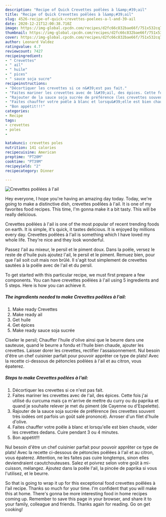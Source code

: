 ```yaml
---
description: "Recipe of Quick Crevettes poêlées à l&amp;#39;ail"
title: "Recipe of Quick Crevettes poêlées à l&amp;#39;ail"
slug: 4526-recipe-of-quick-crevettes-poelees-a-l-and-39-ail
date: 2020-12-21T12:00:38.710Z
image: https://img-global.cpcdn.com/recipes/d2fc66c832bae66f/751x532cq70/crevettes-poelees-a-lail-photo-principale-de-la-recette.jpg
thumbnail: https://img-global.cpcdn.com/recipes/d2fc66c832bae66f/751x532cq70/crevettes-poelees-a-lail-photo-principale-de-la-recette.jpg
cover: https://img-global.cpcdn.com/recipes/d2fc66c832bae66f/751x532cq70/crevettes-poelees-a-lail-photo-principale-de-la-recette.jpg
author: Leonard Valdez
ratingvalue: 4.7
reviewcount: 7427
recipeingredient:
- " Crevettes"
- " ail"
- " huile"
- " pices"
- " sauce soja sucre"
recipeinstructions:
- "Décortiquer les crevettes si ce n&#39;est pas fait."
- "Faites mariner les crevettes avec de l&#39;ail, des épices. Cette fois j&#39;ai utilisé du curcuma mais ça m&#39;arrive de mettre du curry ou du paprika et quand je souhaite relever je met du piment (de Cayenne ou d&#39;Espelette)."
- "Rajouter de la sauce soja sucrée de préférence (les crevettes souvent très iodées ont parfois un goût salé prononcé). Arroser d&#39;un filet d&#39;huile d&#39;olive."
- "Faites chauffer votre poêle à blanc et lorsqu&#39;elle est bien chaude, vider les crevettes dedans. Cuire pendant 3 ou 4 minutes."
- "Bon appétit!!!"
categories:
- Recipe
tags:
- crevettes
- poles
- 

katakunci: crevettes poles  
nutrition: 141 calories
recipecuisine: American
preptime: "PT20M"
cooktime: "PT39M"
recipeyield: "2"
recipecategory: Dinner

---
```



![Crevettes poêlées à l&#39;ail](https://img-global.cpcdn.com/recipes/d2fc66c832bae66f/751x532cq70/crevettes-poelees-a-lail-photo-principale-de-la-recette.jpg)

Hey everyone, I hope you're having an amazing day today. Today, we're going to make a distinctive dish, crevettes poêlées à l&#39;ail. It is one of my favorites food recipes. This time, I'm gonna make it a bit tasty. This will be really delicious.

Crevettes poêlées à l&#39;ail is one of the most popular of recent trending foods on earth. It is simple, it's quick, it tastes delicious. It is enjoyed by millions every day. Crevettes poêlées à l&#39;ail is something which I have loved my whole life. They're nice and they look wonderful.

Passez l&#39;ail au mixeur, le persil et le piment doux. Dans la poêle, versez le reste de d&#39;huile puis ajoutez l&#39;ail, le persil et le piment. Remuez bien, pour que l&#39;ail soit cuit mais non brûlé. Il s&#39;agit tout simplement de crevettes sautées à la poêle avec de l&#39;ail et du persil.


To get started with this particular recipe, we must first prepare a few components. You can have crevettes poêlées à l&#39;ail using 5 ingredients and 5 steps. Here is how you can achieve it.

<!--inarticleads1-->

##### The ingredients needed to make Crevettes poêlées à l&#39;ail:

1. Make ready  Crevettes
1. Make ready  ail
1. Get  huile
1. Get  épices
1. Make ready  sauce soja sucrée


Ciseler le persil; Chauffer l&#39;huile d&#39;olive ainsi que le beurre dans une sauteuse, quand le beurre a fondu et l&#39;huile bien chaude, ajouter les crevettes. Laisser dorer les crevettes, rectifier l&#39;assaisonnement. Nul besoin d&#39;être un chef cuisinier parfait pour pouvoir apprêter ce type de plats! Avec la recette ci-dessous de pétoncles poêlées à l&#39;ail et au citron, vous épaterez. 

<!--inarticleads2-->

##### Steps to make Crevettes poêlées à l&#39;ail:

1. Décortiquer les crevettes si ce n&#39;est pas fait.
1. Faites mariner les crevettes avec de l&#39;ail, des épices. Cette fois j&#39;ai utilisé du curcuma mais ça m&#39;arrive de mettre du curry ou du paprika et quand je souhaite relever je met du piment (de Cayenne ou d&#39;Espelette).
1. Rajouter de la sauce soja sucrée de préférence (les crevettes souvent très iodées ont parfois un goût salé prononcé). Arroser d&#39;un filet d&#39;huile d&#39;olive.
1. Faites chauffer votre poêle à blanc et lorsqu&#39;elle est bien chaude, vider les crevettes dedans. Cuire pendant 3 ou 4 minutes.
1. Bon appétit!!!


Nul besoin d&#39;être un chef cuisinier parfait pour pouvoir apprêter ce type de plats! Avec la recette ci-dessous de pétoncles poêlées à l&#39;ail et au citron, vous épaterez. Attention, ne les faites pas cuire longtemps, sinon elles deviendraient caoutchouteuses. Salez et poivrez selon votre goût à mi-cuisson, mélangez. Ajoutez dans la poêle l&#39;ail, la pincée de paprika si vous l&#39;utilisez, et le beurre. 

So that is going to wrap it up for this exceptional food crevettes poêlées à l&#39;ail recipe. Thanks so much for your time. I'm confident that you will make this at home. There's gonna be more interesting food in home recipes coming up. Remember to save this page in your browser, and share it to your family, colleague and friends. Thanks again for reading. Go on get cooking!
